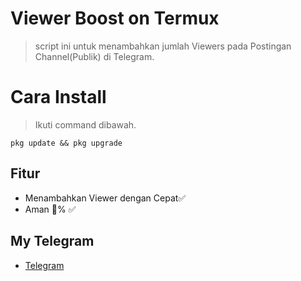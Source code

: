 # Viewer Boost on Termux 
> script ini untuk menambahkan jumlah Viewers pada Postingan Channel(Publik) di Telegram.

# Cara Install
> Ikuti command dibawah.

```update&upgrade_pkg
pkg update && pkg upgrade
```


## Fitur
* Menambahkan Viewer dengan Cepat✅
* Aman 💯% ✅

## My Telegram
* [Telegram](https://t.me/mjcwm) 
